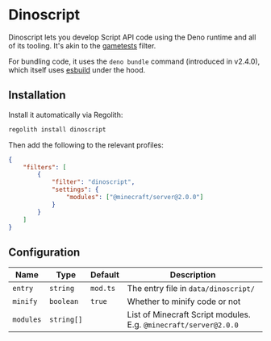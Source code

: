 # Dinoscript

Dinoscript lets you develop Script API code using the Deno runtime and all of its tooling. It's akin to the [gametests](https://github.com/Bedrock-OSS/regolith-filters/tree/master/gametests) filter.

For bundling code, it uses the `deno bundle` command (introduced in v2.4.0), which itself uses [esbuild](https://esbuild.github.io) under the hood.

## Installation

Install it automatically via Regolith:

```bash
regolith install dinoscript
```

Then add the following to the relevant profiles:

```json
{
    "filters": [
        {
            "filter": "dinoscript",
            "settings": {
                "modules": ["@minecraft/server@2.0.0"]
            }
        }
    ]
}
```

## Configuration

| Name | Type | Default | Description |
| - | - | - | - |
| `entry` | `string` | `mod.ts` | The entry file in `data/dinoscript/` |
| `minify` | `boolean` | `true` | Whether to minify code or not |
| `modules` | `string[]` | | List of Minecraft Script modules. E.g. `@minecraft/server@2.0.0` |
